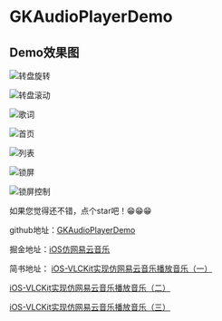 # GKAudioPlayerDemo

## Demo效果图

![转盘旋转](https://github.com/QuintGao/GKAudioPlayerDemo/tree/master/imgs/img_disk.gif)

![转盘滚动](https://github.com/QuintGao/GKAudioPlayerDemo/tree/master/imgs/img_toggle.gif)

![歌词](https://github.com/QuintGao/GKAudioPlayerDemo/tree/master/imgs/img_player.png)

![首页](https://github.com/QuintGao/GKAudioPlayerDemo/tree/master/imgs/img_home.png)

![列表](https://github.com/QuintGao/GKAudioPlayerDemo/tree/master/imgs/img_list.png)

![锁屏](https://github.com/QuintGao/GKAudioPlayerDemo/tree/master/imgs/img_lock.png)

![锁屏控制](https://github.com/QuintGao/GKAudioPlayerDemo/tree/master/imgs/img_lock_control.png)

如果您觉得还不错，点个star吧！😁😁😁

github地址：[GKAudioPlayerDemo](https://github.com/QuintGao/GKAudioPlayerDemo)

掘金地址：[iOS仿网易云音乐](https://juejin.im/post/59e46fb4f265da4320024a6f)

简书地址：
[iOS-VLCKit实现仿网易云音乐播放音乐（一）](http://www.jianshu.com/p/7ffd61e6b8d4)

[iOS-VLCKit实现仿网易云音乐播放音乐（二）](http://www.jianshu.com/p/41ac0c9d6b21)

[iOS-VLCKit实现仿网易云音乐播放音乐（三）](http://www.jianshu.com/p/c34ce7c69c47)

